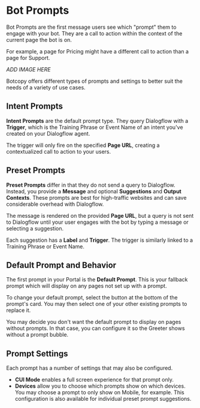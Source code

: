 # Bot Prompts
Bot Prompts are the first message users see which "prompt" them to engage with your bot. They are a call to action within the context of the current page the bot is on.

For example, a page for Pricing might have a different call to action than a page for Support.

*ADD IMAGE HERE*

Botcopy offers different types of prompts and settings to better suit the needs of a variety of use cases.

## Intent Prompts
**Intent Prompts** are the default prompt type. They query Dialogflow with a **Trigger**, which is the Training Phrase or Event Name of an intent you've created on your Dialogflow agent.

The trigger will only fire on the specified **Page URL**, creating a contextualized call to action to your users.

## Preset Prompts
**Preset Prompts** differ in that they do not send a query to Dialogflow. Instead, you provide a **Message** and optional **Suggestions** and **Output Contexts**. These prompts are best for high-traffic websites and can save considerable overhead with Dialogflow.

The message is rendered on the provided **Page URL**, but a query is not sent to Dialogflow until your user engages with the bot by typing a message or selecting a suggestion.

Each suggestion has a **Label** and **Trigger**. The trigger is similarly linked to a Training Phrase or Event Name.

## Default Prompt and Behavior
The first prompt in your Portal is the **Default Prompt**. This is your fallback prompt which will display on any pages not set up with a prompt.

To change your default prompt, select the button at the bottom of the prompt's card. You may then select one of your other existing prompts to replace it.

You may decide you don't want the default prompt to display on pages without prompts. In that case, you can configure it so the Greeter shows without a prompt bubble.

## Prompt Settings
Each prompt has a number of settings that may also be configured.

- **CUI Mode** enables a full screen experience for that prompt only.
- **Devices** allow you to choose which prompts show on which devices. You may choose a prompt to only show on Mobile, for example. This configuration is also available for individual preset prompt suggestions.
